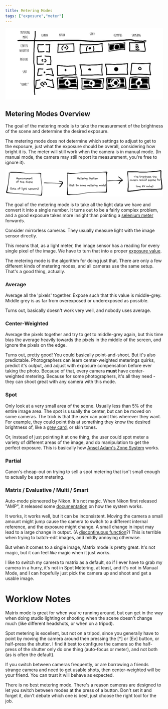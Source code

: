 ```yaml
---
title: Metering Modes
tags: ["exposure","meter"]
---
```

![Icons of the Metering Modes](./meteringmodeicons.png)

## Metering Modes Overview
The goal of the metering mode is to take the measurement of the brightness of the scene and determine the desired exposure.

The metering mode does not determine which settings to adjust to get to the exposure, just what the exposure should be overall, considering how bright it is. The meter will still work when the camera is in manual mode. (In manual mode, the camera may still report its measurement, you're free to ignore it).

![Measurement of Scene -> Metering System -> Single Brightness](./metering-system-diagram.png)

The goal of the metering mode is to take all the light data we have and convert it into a single number. It turns out to be a fairly complex problem, and a good exposure takes more insight than pointing a [selenium meter](https://en.wikipedia.org/wiki/Selenium_meter) forwards.

Consider mirrorless cameras. They usually measure light with the image sensor directly.  

This means that, as a light meter, the image sensor has a reading for every single pixel of the image. We have to turn that into a proper [exposure value](https://en.wikipedia.org/wiki/Exposure_value).

The metering mode is the algorithm for doing just that. There are only a few different kinds of metering modes, and all cameras use the same setup. That's a good thing, actually.

### Average
Average all the 'pixels' together. Expose such that this value is middle-grey. Middle grey is as far from overexposed or underexposed as possible.

Turns out, basically doesn't work very well, and nobody uses average.

### Center-Weighted
Average the pixels together and try to get to middle-grey again, but this time bias the average heavily towards the pixels in the middle of the screen, and ignore the pixels on the edge.

Turns out, pretty good! You could basically point-and-shoot. But it's also predictable. Photographers can learn center-weighted meterings quirks, predict it's output, and adjust with exposure compensation before ever taking the photo. 
Because of that, every camera **must** have center-weighted metering. Because for some photographers, it's all they need - they can shoot great with any camera with this mode.

### Spot
Only look at a very small area of the scene. Usually less than 5% of the entire image area. The spot is usually the center, but can be moved on some cameras. The trick is that the user can point this wherever they want. For example, they could point this at something they know the desired brightness of, like a [grey card](https://en.wikipedia.org/wiki/Gray_card), or skin tones. 

Or, instead of just pointing it at one thing, the user could spot meter a variety of different areas of the image, and do manipulation to get the perfect exposure. This is basically how [Ansel Adam's Zone System](https://en.wikipedia.org/wiki/Zone_System) works. 

### Partial
Canon's cheap-out on trying to sell a spot metering that isn't small enough to actually be spot metering.

### Matrix / Evaluative / Multi / Smart
Auto-mode pioneered by Nikon. It's not magic. When Nikon first released "AMP", it released some [documentation](https://www.kenrockwell.com/nikon/matrix01.htm) on how the system works.

It works, it works well, but it can be inconsistent. Moving the camera a small amount might jump cause the camera to switch to a different internal reference, and the exposure might change. A small change in input may lead to a large change in output. (A [discontinuous function](https://en.wikipedia.org/wiki/Continuous_function)?) This is terrible when trying to batch-edit images, and mildly annoying otherwise.

But when it comes to a single image, Matrix mode is pretty great. It's not magic, but it can feel *like* magic when it just works.

I like to switch my camera to matrix as a default, so if I ever have to grab my camera in a hurry, it's not in Spot Metering, at least, and it's not in Manual Mode, and I can hopefully just pick the camera up and shoot and get a usable image.

# Worklow Notes

Matrix mode is great for when you're running around, but can get in the way when doing studio lighting or shooting when the scene doesn't change much (like different headshots, or when on a tripod). 

Spot metering is excellent, but not on a tripod, since you generally have to point by moving the camera around then pressing the [*] or [Ev] button, or half-press the shutter. I find it best to configure the camera so the half-press of the shutter only do one thing (auto-focus or meter), and not both (as is often the default). 

If you switch between cameras frequently, or are borrowing a friends strange camera and need to get usable shots, then center-weighted will be your friend. You can trust it will behave as expected.

There is no best metering mode. There's a reason cameras are designed to let you switch between modes at the press of a button. Don't set it and forget it, don't debate which one is best, just choose the right tool for the job.
